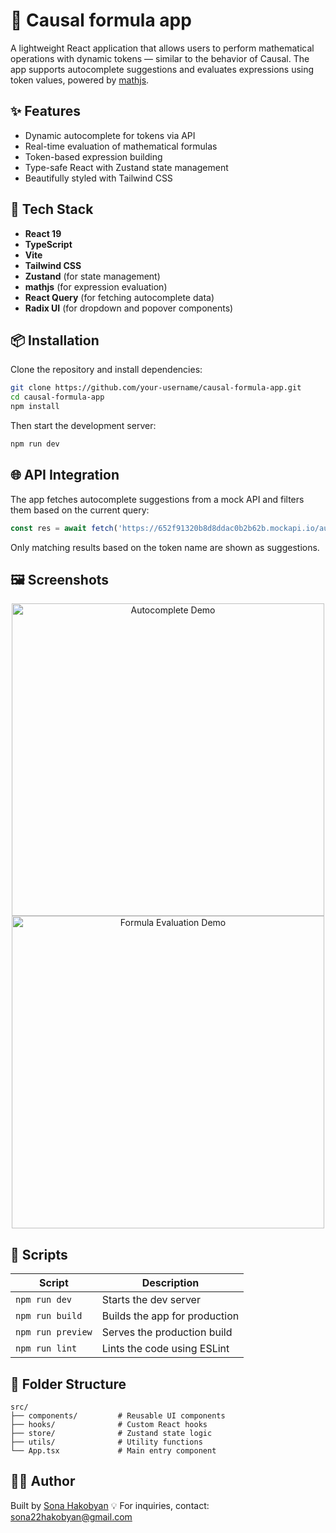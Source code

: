 # 🧮 Causal formula app

A lightweight React application that allows users to perform mathematical operations with dynamic tokens — similar to the behavior of Causal. The app supports autocomplete suggestions and evaluates expressions using token values, powered by [mathjs](https://mathjs.org/).

## ✨ Features

* Dynamic autocomplete for tokens via API
* Real-time evaluation of mathematical formulas
* Token-based expression building
* Type-safe React with Zustand state management
* Beautifully styled with Tailwind CSS

## 🔧 Tech Stack

* **React 19**
* **TypeScript**
* **Vite**
* **Tailwind CSS**
* **Zustand** (for state management)
* **mathjs** (for expression evaluation)
* **React Query** (for fetching autocomplete data)
* **Radix UI** (for dropdown and popover components)

## 📦 Installation

Clone the repository and install dependencies:

```bash
git clone https://github.com/your-username/causal-formula-app.git
cd causal-formula-app
npm install
```

Then start the development server:

```bash
npm run dev
```

## 🌐 API Integration

The app fetches autocomplete suggestions from a mock API and filters them based on the current query:

```ts
const res = await fetch('https://652f91320b8d8ddac0b2b62b.mockapi.io/autocomplete')
```

Only matching results based on the token name are shown as suggestions.

## 🖼️ Screenshots

<!--  screenshots -->  

<p align="center">  
  <img src="screenshots/autocomplete.png" alt="Autocomplete Demo" width="500" />  
  <img src="screenshots/evaluation.png" alt="Formula Evaluation Demo" width="500" />  
</p>

## 🚀 Scripts

| Script            | Description                   |
| ----------------- | ----------------------------- |
| `npm run dev`     | Starts the dev server         |
| `npm run build`   | Builds the app for production |
| `npm run preview` | Serves the production build   |
| `npm run lint`    | Lints the code using ESLint   |

## 📁 Folder Structure

```
src/
├── components/         # Reusable UI components
├── hooks/              # Custom React hooks
├── store/              # Zustand state logic
├── utils/              # Utility functions
└── App.tsx             # Main entry component
```

## 🙋‍♀️ Author

Built by [Sona Hakobyan](https://github.com/iiamsona) 💡
For inquiries, contact: [sona22hakobyan@gmail.com](mailto:sona22hakobyan@gmail.com)